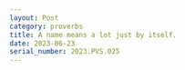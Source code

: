 ```yaml
---
layout: Post
category: proverbs
title: A name means a lot just by itself.
date: 2023-06-23
serial_number: 2023.PVS.025
---
```

